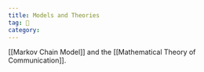 ```yaml
---
title: Models and Theories
tag: 🌱 
category:
---
```



[[Markov Chain Model]] and the [[Mathematical Theory of Communication]].
